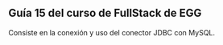 ## Guía 15 del curso de FullStack de EGG
 Consiste en la conexión y uso del conector JDBC con MySQL.

